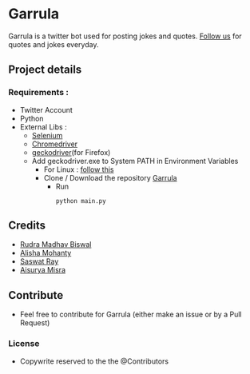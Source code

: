 # Garrula
Garrula is a twitter bot used for posting jokes and quotes.
[Follow us](https://twitter.com/Garrula1) for quotes and jokes everyday.
## Project details
### Requirements :
- Twitter Account
- Python
- External Libs :
    -  [Selenium](http://selenium-python.readthedocs.io)
    -  [Chromedriver](http://chromedriver.chromium.org/)
    -  [geckodriver](https://github.com/mozilla/geckodriver/releases)(for Firefox)
    -  Add geckodriver.exe to System PATH in Environment Variables
         - For Linux :                    [follow this](https://askubuntu.com/questions/870530/how-to-install-geckodriver-in-ubuntu)
         - Clone / Download the repository [Garrula](https://github.com/alishamohanty/Garrula.git)
              - Run
                ```
                python main.py
                ```
                 
## Credits
- [Rudra Madhav Biswal](https://github.com/phantom-5)
- [Alisha Mohanty](https://github.com/alishamohanty)
- [Saswat Ray](https://github.com/Saswat1998)
- [Aisurya Misra](https://github.com/amisra123)

## Contribute
  - Feel free to contribute for Garrula (either make an issue or by a Pull Request)

### License
 - Copywrite reserved to the the @Contributors

